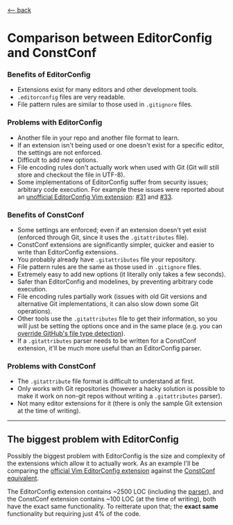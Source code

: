 <title>ConstConf vs EditorConfig</title>

[\<-- back](../)

# Comparison between EditorConfig and ConstConf

### Benefits of EditorConfig

- Extensions exist for many editors and other development tools.
- `.editorconfig` files are very readable.
- File pattern rules are similar to those used in `.gitignore` files.

### Problems with EditorConfig

- Another file in your repo and another file format to learn.
- If an extension isn't being used or one doesn't exist for a specific editor,
  the settings are not enforced.
- Difficult to add new options.
- File encoding rules don't actually work when used with Git (Git will still
  store and checkout the file in UTF-8).
- Some implementations of EditorConfig suffer from security issues; arbitrary
  code execution. For example these issues were reported about an
  [unofficial EditorConfig Vim extension](https://github.com/sgur/vim-editorconfig):
  [#31](https://github.com/sgur/vim-editorconfig/issues/33) and
  [#33](https://github.com/sgur/vim-editorconfig/issues/31).

### Benefits of ConstConf

- Some settings are enforced; even if an extension doesn't yet exist (enforced
  through Git, since it uses the `.gitattributes` file).
- ConstConf extensions are significantly simpler, quicker and easier to write
  than EditorConfig extensions.
- You probably already have `.gitattributes` file your repository.
- File pattern rules are the same as those used in `.gitignore` files.
- Extremely easy to add new options (it literally only takes a few seconds).
- Safer than EditorConfig and modelines, by preventing arbitrary code
  execution.
- File encoding rules partially work (issues with old Git versions and
  alternative Git implementations, it can also slow down some Git operations).
- Other tools use the `.gitattributes` file to get their information, so you
  will just be setting the options once and in the same place (e.g. you can
  [override GitHub's file type detection](https://github.com/github/linguist#overrides)).
- If a `.gitattributes` parser needs to be written for a ConstConf extension,
  it'll be much more useful than an EditorConfig parser.

### Problems with ConstConf

- The `.gitattribute` file format is difficult to understand at first.
- Only works with Git repositories (however a hacky solution is possible to
  make it work on non-git repos without writing a `.gitattributes` parser).
- Not many editor extensions for it (there is only the sample Git extension at
  the time of writing).

---

## The biggest problem with EditorConfig

Possibly the biggest problem with EditorConfig is the size and complexity of
the extensions which allow it to actually work. As an example I'll be comparing
the [official Vim EditorConfig extension](https://github.com/editorconfig/editorconfig-vim)
against the [ConstConf equivalent](https://git.sr.ht/~axvr/constconf.vim/).

The EditorConfig extension contains ~2500 LOC (including the
[parser](https://github.com/editorconfig/editorconfig-core-py)), and the
ConstConf extension contains ~100 LOC (at the time of writing), both have the
exact same functionality. To reitterate upon that; the **exact same**
functionality but requiring just 4% of the code.
